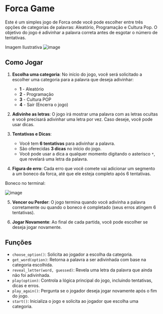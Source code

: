 # Forca Game

Este é um simples jogo de Forca onde você pode escolher entre três opções de categorias de palavras: Aleatório, Programação e Cultura Pop. O objetivo do jogo é adivinhar a palavra correta antes de esgotar o número de tentativas.

Imagem Ilustrativa
![image](https://github.com/user-attachments/assets/04f84759-fed8-4173-b2f9-be398d031974)

## Como Jogar

1. **Escolha uma categoria**: No início do jogo, você será solicitado a escolher uma categoria para a palavra que deseja adivinhar:
    - **1** - Aleatório
    - **2** - Programação
    - **3** - Cultura POP
    - **4** - Sair (Encerra o jogo)

2. **Adivinhe as letras**: O jogo irá mostrar uma palavra com as letras ocultas e você precisará adivinhar uma letra por vez. Caso deseje, você pode usar dicas.

3. **Tentativas e Dicas**:
    - Você tem **6 tentativas** para adivinhar a palavra.
    - São oferecidas **3 dicas** no início do jogo.
    - Você pode usar a dica a qualquer momento digitando o asterisco `*`, que revelará uma letra da palavra.

4. **Figura de erro**: Cada erro que você comete vai adicionar um segmento a um boneco da forca, até que ele esteja completo após 6 tentativas.

Boneco no terminal:

![image](https://github.com/user-attachments/assets/23032ebe-e039-412c-8ee0-b1af01caf2e2)

5. **Vencer ou Perder**: O jogo termina quando você adivinha a palavra corretamente ou quando o boneco é completado (seus erros atingem 6 tentativas).

6. **Jogar Novamente**: Ao final de cada partida, você pode escolher se deseja jogar novamente.

## Funções

- `choose_option()`: Solicita ao jogador a escolha da categoria.
- `get_word(option)`: Retorna a palavra a ser adivinhada com base na categoria escolhida.
- `reveal_letter(word, guessed)`: Revela uma letra da palavra que ainda não foi adivinhada.
- `play(option)`: Controla a lógica principal do jogo, incluindo tentativas, dicas e erros.
- `play_again()`: Pergunta se o jogador deseja jogar novamente após o fim do jogo.
- `start()`: Inicializa o jogo e solicita ao jogador que escolha uma categoria.


